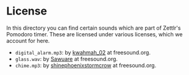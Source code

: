 # License

In this directory you can find certain sounds which are part of Zettlr's Pomodoro timer. These are licensed under various licenses, which we account for here.

* `digital_alarm.mp3`: by [kwahmah_02](https://freesound.org/people/kwahmah_02/) at freesound.org.
* `glass.wav`: by [Sawuare](https://freesound.org/people/Sawuare/) at freesound.org.
* `chime.mp3`: by [shinephoenixstormcrow](https://freesound.org/people/shinephoenixstormcrow/) at freesound.org.
